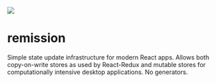 [![](https://img.shields.io/circleci/build/github/crazytoucan/remission)](https://app.circleci.com/pipelines/github/crazytoucan/remission?branch=master)

# remission

Simple state update infrastructure for modern React apps.
Allows both copy-on-write stores as used by React-Redux and mutable stores for computationally intensive desktop applications.
No generators.
